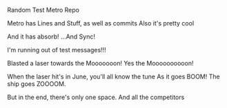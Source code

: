 Random Test Metro Repo

Metro has Lines and Stuff, as well as commits
Also it's pretty cool

And it has absorb!
...And Sync!

I'm running out of test messages!!!

Blasted a laser towards the Mooooooon!
Yes the Moooooooooon!

When the laser hit's in June, you'll all know the tune
As it goes BOOM! The ship goes ZOOOOM.

But in the end, there's only one space.
And all the competitors
